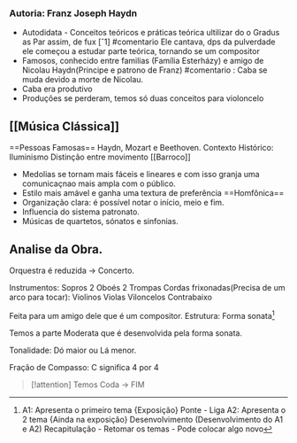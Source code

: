 
### Autoria: Franz Joseph Haydn
- Autodidata - Conceitos teóricos e práticas teórica ultilizar do o Gradus as Par assim, de fux [ˆ1]
#comentario Ele cantava, dps da pulverdade ele começou a estudar parte teórica, tornando se um compositor
- Famosos, conhecido entre familias (Família Esterházy) e amigo de Nicolau Haydn(Principe e patrono de Franz) 
#comentario : Caba se muda devido a morte de Nicolau.  
- Caba era produtivo
- Produções se perderam, temos só duas conceitos para violoncelo

## [[Música Clássica]]
  ==Pessoas Famosas==
Haydn, Mozart e Beethoven. 
Contexto Histórico: Iluminismo
Distinção entre movimento [[Barroco]]
- Medolias se tornam mais fáceis e lineares e com isso granja uma comunicaçnao mais ampla com o público. 
- Estilo mais amável e ganha uma textura de preferência ==Homfônica==
- Organização clara: é possível notar o início, meio e fim. 
- Influencia do sistema patronato. 
- Músicas de quartetos, sónatos e sinfonias. 
## Analise da Obra. 

Orquestra é reduzida -> Concerto. 

Instrumentos: 
Sopros
2 Oboés 
2 Trompas 
Cordas frixonadas(Precisa de um arco para tocar): 
Violinos 
Violas 
Viloncelos 
Contrabaixo

Feita para um amigo dele que é um compositor. 
Estrutura: Forma sonata[^1]

Temos a parte Moderata que é desenvolvida pela forma sonata. 

Tonalidade: Dó maior ou Lá menor. 

Fração de Compasso: C significa 4 por 4 

> [!attention] 
> Temos Coda -> FIM

[^1]: A1: Apresenta o primeiro tema {Exposição}
	Ponte - Liga
	A2: Apresenta o 2 tema {Ainda na exposição}
	Desenvolvimento (Desenvolvimento do A1 e A2)
	Recapitulação - Retomar os temas - Pode colocar algo novo

